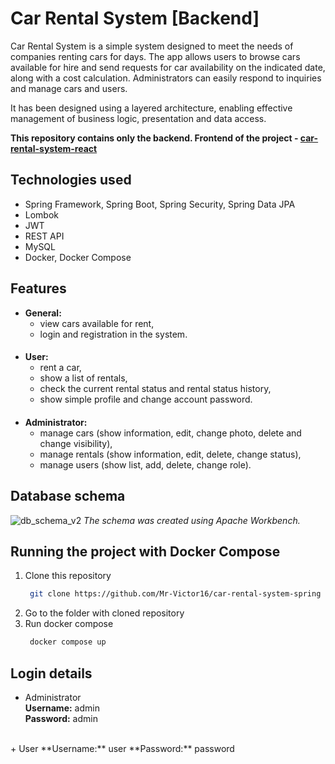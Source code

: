 # Car Rental System [Backend]
Car Rental System is a simple system designed to meet the needs of companies renting cars for days. The app allows users to browse cars available for hire and send requests for car availability on the indicated date, along with a cost calculation. Administrators can easily respond to inquiries and manage cars and users.

It has been designed using a layered architecture, enabling effective management of business logic, presentation and data access. 

**This repository contains only the backend.
Frontend of the project - [car-rental-system-react](https://github.com/Mr-Victor16/car-rental-system-react)**

## Technologies used
+ Spring Framework, Spring Boot, Spring Security, Spring Data JPA
+ Lombok
+ JWT
+ REST API
+ MySQL
+ Docker, Docker Compose

## Features
+ **General:**
  + view cars available for rent,
  + login and registration in the system.
####
+ **User:**
  + rent a car,
  + show a list of rentals,
  + check the current rental status and rental status history,
  + show simple profile and change account password.
####
+ **Administrator:**
  + manage cars (show information, edit, change photo, delete and change visibility),
  + manage rentals (show information, edit, delete, change status),
  + manage users (show list, add, delete, change role).

##  Database schema
![db_schema_v2](https://github.com/Mr-Victor16/car-rental-system-spring/assets/101965882/e0fe0a30-f19a-4c7d-a04b-96f251c79dc7)
_The schema was created using Apache Workbench._

## Running the project with Docker Compose
1. Clone this repository
   ```bash
    git clone https://github.com/Mr-Victor16/car-rental-system-spring
   ```
2. Go to the folder with cloned repository
3. Run docker compose
   ```bash
    docker compose up
   ```

## Login details
+ Administrator  
  **Username:** admin  
  **Password:** admin  
<br />
+ User  
  **Username:** user  
  **Password:** password